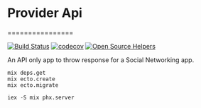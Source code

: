 # Provider Api

================

[![Build Status](https://travis-ci.org/ghoshnirmalya/provider_api.svg?branch=master)](https://travis-ci.org/ghoshnirmalya/provider_api) [![codecov](https://codecov.io/gh/ghoshnirmalya/provider_api/branch/master/graph/badge.svg?token=)](https://codecov.io/gh/ghoshnirmalya/provider_api)
[![Open Source Helpers](https://www.codetriage.com/ghoshnirmalya/provider_api/badges/users.svg)](https://www.codetriage.com/ghoshnirmalya/provider_api)

An API only app to throw response for a Social Networking app.

```
mix deps.get
mix ecto.create
mix ecto.migrate

iex -S mix phx.server
```